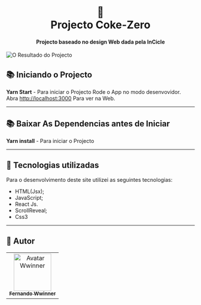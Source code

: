 <h1 align="center">
  📰<br>Projecto Coke-Zero
</h1>

<h4 align="center">
  Projecto baseado no design Web dada pela <strong>InCicle</strong>
</h4>

![O Resultado do Projecto](../../assets/princicle.png) 

## 📚 Iniciando o Projecto

  **Yarn Start** - Para iniciar o Projecto
  Rode o App no modo desenvovidor.\
  Abra [http://localhost:3000](http://localhost:3000) Para ver na Web.

---

## 📚 Baixar As Dependencias antes de Iniciar

  **Yarn install** - Para iniciar o Projecto

---

## 💼 Tecnologias utilizadas
Para o desenvolvimento deste site utilizei as seguintes tecnologias:

- HTML(Jsx); 
- JavaScript;
- React Js.
- ScrollReveal;
- Css3

---

## 🦄 Autor<br>
<table>
  <tr>
    <td align="center">
      <a href="https://github.com/wwinner9">
        <img src="https://avatars.githubusercontent.com/u/75936750?s=400&u=aa3450ad59e5c239fd6ab632151d4df4ac3c7d2c&v=4" width="100px;" alt="Avatar Wwinner"/><br>
        <sub>
          <b>Fernando Wwinner</b>
        </sub>
      </a>
    </td>
  </tr>
</table> 
